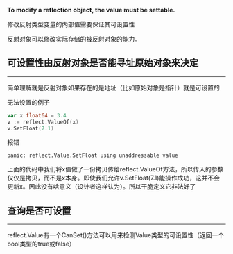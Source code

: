 **To modify a reflection object, the value must be settable.**

修改反射类型变量的内部值需要保证其可设置性

反射对象可以修改实际存储的被反射对象的能力。

## **可设置性由反射对象是否能寻址原始对象来决定**

---

简单理解就是反射对象如果存在的是地址（比如原始对象是指针）就是可设置的

无法设置的例子

```go
var x float64 = 3.4
v := reflect.ValueOf(x)
v.SetFloat(7.1)
```

报错

```text
panic: reflect.Value.SetFloat using unaddressable value
```

上面的代码中我们将x值做了一份拷贝传给reflect.ValueOf方法，所以传入的参数仅仅是拷贝，而不是x本身。即使我们允许v.SetFloat(7.1)能操作成功，这并不会更新x。因此没有啥意义（设计者这样认为）。所以干脆定义它非法好了

## **查询是否可设置**

---

reflect.Value有一个CanSet()方法可以用来检测Value类型的可设置性（返回一个bool类型的true或false）
